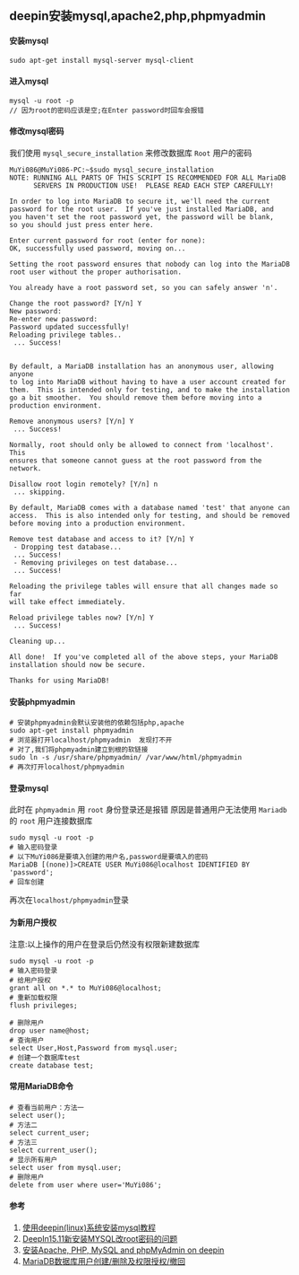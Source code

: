 ## deepin安装mysql,apache2,php,phpmyadmin

#### 安装mysql
```SHELL
sudo apt-get install mysql-server mysql-client
```

#### 进入mysql
```SHELL
mysql -u root -p
// 因为root的密码应该是空;在Enter password时回车会报错
```

#### 修改mysql密码
我们使用 `mysql_secure_installation` 来修改数据库 `Root` 用户的密码
```SHELL
MuYi086@MuYi086-PC:~$sudo mysql_secure_installation
NOTE: RUNNING ALL PARTS OF THIS SCRIPT IS RECOMMENDED FOR ALL MariaDB
      SERVERS IN PRODUCTION USE!  PLEASE READ EACH STEP CAREFULLY!

In order to log into MariaDB to secure it, we'll need the current
password for the root user.  If you've just installed MariaDB, and
you haven't set the root password yet, the password will be blank,
so you should just press enter here.

Enter current password for root (enter for none): 
OK, successfully used password, moving on...

Setting the root password ensures that nobody can log into the MariaDB
root user without the proper authorisation.

You already have a root password set, so you can safely answer 'n'.

Change the root password? [Y/n] Y
New password: 
Re-enter new password: 
Password updated successfully!
Reloading privilege tables..
 ... Success!


By default, a MariaDB installation has an anonymous user, allowing anyone
to log into MariaDB without having to have a user account created for
them.  This is intended only for testing, and to make the installation
go a bit smoother.  You should remove them before moving into a
production environment.

Remove anonymous users? [Y/n] Y
 ... Success!

Normally, root should only be allowed to connect from 'localhost'.  This
ensures that someone cannot guess at the root password from the network.

Disallow root login remotely? [Y/n] n
 ... skipping.

By default, MariaDB comes with a database named 'test' that anyone can
access.  This is also intended only for testing, and should be removed
before moving into a production environment.

Remove test database and access to it? [Y/n] Y
 - Dropping test database...
 ... Success!
 - Removing privileges on test database...
 ... Success!

Reloading the privilege tables will ensure that all changes made so far
will take effect immediately.

Reload privilege tables now? [Y/n] Y
 ... Success!

Cleaning up...

All done!  If you've completed all of the above steps, your MariaDB
installation should now be secure.

Thanks for using MariaDB!
```

#### 安装phpmyadmin
```SHELL
# 安装phpmyadmin会默认安装他的依赖包括php,apache
sudo apt-get install phpmyadmin
# 浏览器打开localhost/phpmyadmin  发现打不开
# 对了,我们将phpmyadmin建立到根的软链接
sudo ln -s /usr/share/phpmyadmin/ /var/www/html/phpmyadmin
# 再次打开localhost/phpmyadmin
```

#### 登录mysql
此时在 `phpmyadmin` 用 `root` 身份登录还是报错
原因是普通用户无法使用 `Mariadb` 的 `root` 用户连接数据库
```SHELL
sudo mysql -u root -p
# 输入密码登录
# 以下MuYi086是要填入创建的用户名,password是要填入的密码
MariaDB [(none)]>CREATE USER MuYi086@localhost IDENTIFIED BY 'password';
# 回车创建
```
再次在`localhost/phpmyadmin`登录

#### 为新用户授权
注意:以上操作的用户在登录后仍然没有权限新建数据库
```SHELL
sudo mysql -u root -p
# 输入密码登录
# 给用户授权
grant all on *.* to MuYi086@localhost;
# 重新加载权限
flush privileges;

# 删除用户
drop user name@host;
# 查询用户
select User,Host,Password from mysql.user;
# 创建一个数据库test
create database test;
```

#### 常用MariaDB命令
```SHELL
# 查看当前用户：方法一
select user();
# 方法二
select current_user;
# 方法三
select current_user();
# 显示所有用户
select user from mysql.user;
# 删除用户
delete from user where user='MuYi086';
```


#### 参考
1. [使用deepin(linux)系统安装mysql教程](https://blog.csdn.net/weixin_42747717/article/details/83788580 '使用deepin(linux)系统安装mysql教程')
1. [DeepIn15.11新安装MYSQL改root密码的问题](https://zhuanlan.zhihu.com/p/76483155 'DeepIn15.11新安装MYSQL改root密码的问题')
1. [安装Apache, PHP, MySQL and phpMyAdmin on deepin](https://bbs.deepin.org/forum.php?mod=viewthread&tid=42668 '安装Apache, PHP, MySQL and phpMyAdmin on deepin')
1. [MariaDB数据库用户创建/删除及权限授权/撤回](https://www.cnblogs.com/apollo1616/articles/10294490.html 'MariaDB数据库用户创建/删除及权限授权/撤回')